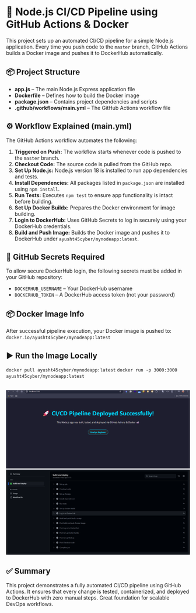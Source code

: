 🚀 Node.js CI/CD Pipeline using GitHub Actions & Docker
=======================================================

This project sets up an automated CI/CD pipeline for a simple Node.js application. Every time you push code to the `master` branch, GitHub Actions builds a Docker image and pushes it to DockerHub automatically.

📦 Project Structure
--------------------

*   **app.js** – The main Node.js Express application file
*   **Dockerfile** – Defines how to build the Docker image
*   **package.json** – Contains project dependencies and scripts
*   **.github/workflows/main.yml** – The GitHub Actions workflow file

⚙️ Workflow Explained (main.yml)
--------------------------------

The GitHub Actions workflow automates the following:

1.  **Triggered on Push:** The workflow starts whenever code is pushed to the `master` branch.
2.  **Checkout Code:** The source code is pulled from the GitHub repo.
3.  **Set Up Node.js:** Node.js version 18 is installed to run app dependencies and tests.
4.  **Install Dependencies:** All packages listed in `package.json` are installed using `npm install`.
5.  **Run Tests:** Executes `npm test` to ensure app functionality is intact before building.
6.  **Set Up Docker Buildx:** Prepares the Docker environment for image building.
7.  **Login to DockerHub:** Uses GitHub Secrets to log in securely using your DockerHub credentials.
8.  **Build and Push Image:** Builds the Docker image and pushes it to DockerHub under `ayusht45cyber/mynodeapp:latest`.

🔐 GitHub Secrets Required
--------------------------

To allow secure DockerHub login, the following secrets must be added in your GitHub repository:

*   `DOCKERHUB_USERNAME` – Your DockerHub username
*   `DOCKERHUB_TOKEN` – A DockerHub access token (not your password)

📦 Docker Image Info
--------------------

After successful pipeline execution, your Docker image is pushed to:  
`docker.io/ayusht45cyber/mynodeapp:latest`

▶️ Run the Image Locally
------------------------

`docker pull ayusht45cyber/mynodeapp:latest`
`docker run -p 3000:3000 ayusht45cyber/mynodeapp:latest`

<br>

<img src="/Screenshots/app.png">
<img src="/Screenshots/cicd.png">

✅ Summary
---------

This project demonstrates a fully automated CI/CD pipeline using GitHub Actions. It ensures that every change is tested, containerized, and deployed to DockerHub with zero manual steps. Great foundation for scalable DevOps workflows.


